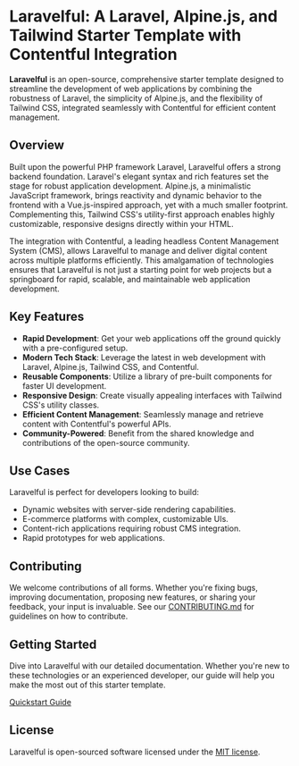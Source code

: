 # Laravelful: A Laravel, Alpine.js, and Tailwind Starter Template with Contentful Integration

**Laravelful** is an open-source, comprehensive starter template designed to streamline the development of web applications by combining the robustness of Laravel, the simplicity of Alpine.js, and the flexibility of Tailwind CSS, integrated seamlessly with Contentful for efficient content management.

## Overview

Built upon the powerful PHP framework Laravel, Laravelful offers a strong backend foundation. Laravel's elegant syntax and rich features set the stage for robust application development. Alpine.js, a minimalistic JavaScript framework, brings reactivity and dynamic behavior to the frontend with a Vue.js-inspired approach, yet with a much smaller footprint. Complementing this, Tailwind CSS's utility-first approach enables highly customizable, responsive designs directly within your HTML. 

The integration with Contentful, a leading headless Content Management System (CMS), allows Laravelful to manage and deliver digital content across multiple platforms efficiently. This amalgamation of technologies ensures that Laravelful is not just a starting point for web projects but a springboard for rapid, scalable, and maintainable web application development.

## Key Features

- **Rapid Development**: Get your web applications off the ground quickly with a pre-configured setup.
- **Modern Tech Stack**: Leverage the latest in web development with Laravel, Alpine.js, Tailwind CSS, and Contentful.
- **Reusable Components**: Utilize a library of pre-built components for faster UI development.
- **Responsive Design**: Create visually appealing interfaces with Tailwind CSS's utility classes.
- **Efficient Content Management**: Seamlessly manage and retrieve content with Contentful's powerful APIs.
- **Community-Powered**: Benefit from the shared knowledge and contributions of the open-source community.

## Use Cases

Laravelful is perfect for developers looking to build:

- Dynamic websites with server-side rendering capabilities.
- E-commerce platforms with complex, customizable UIs.
- Content-rich applications requiring robust CMS integration.
- Rapid prototypes for web applications.

## Contributing

We welcome contributions of all forms. Whether you're fixing bugs, improving documentation, proposing new features, or sharing your feedback, your input is invaluable. See our [CONTRIBUTING.md](link-to-contributing-file) for guidelines on how to contribute.

## Getting Started

Dive into Laravelful with our detailed documentation. Whether you're new to these technologies or an experienced developer, our guide will help you make the most out of this starter template.

[Quickstart Guide](link-to-quickstart-guide)

## License

Laravelful is open-sourced software licensed under the [MIT license](link-to-license).

